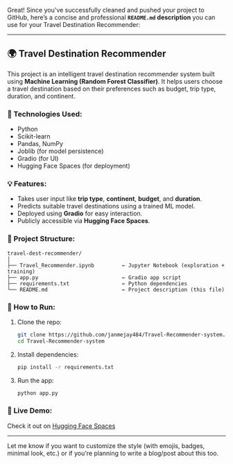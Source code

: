 Great! Since you've successfully cleaned and pushed your project to GitHub, here’s a concise and professional **`README.md` description** you can use for your Travel Destination Recommender:

---

## 🌍 Travel Destination Recommender

This project is an intelligent travel destination recommender system built using **Machine Learning (Random Forest Classifier)**. It helps users choose a travel destination based on their preferences such as budget, trip type, duration, and continent.

### 🔧 Technologies Used:

* Python
* Scikit-learn
* Pandas, NumPy
* Joblib (for model persistence)
* Gradio (for UI)
* Hugging Face Spaces (for deployment)

### 💡 Features:

* Takes user input like **trip type**, **continent**, **budget**, and **duration**.
* Predicts suitable travel destinations using a trained ML model.
* Deployed using **Gradio** for easy interaction.
* Publicly accessible via **Hugging Face Spaces**.

### 📂 Project Structure:

```
travel-dest-recommender/
│
├── Travel_Recommender.ipynb         ← Jupyter Notebook (exploration + training)
├── app.py                           ← Gradio app script
├── requirements.txt                 ← Python dependencies
└── README.md                        ← Project description (this file)
```

### 🚀 How to Run:

1. Clone the repo:

   ```bash
   git clone https://github.com/janmejay484/Travel-Recommender-system.git
   cd Travel-Recommender-system
   ```

2. Install dependencies:

   ```bash
   pip install -r requirements.txt
   ```

3. Run the app:

   ```bash
   python app.py
   ```

### 🔗 Live Demo:

Check it out on [Hugging Face Spaces](https://huggingface.co/spaces/janmejay484/tarvel-destination-recommeder) 

---

Let me know if you want to customize the style (with emojis, badges, minimal look, etc.) or if you're planning to write a blog/post about this too.
